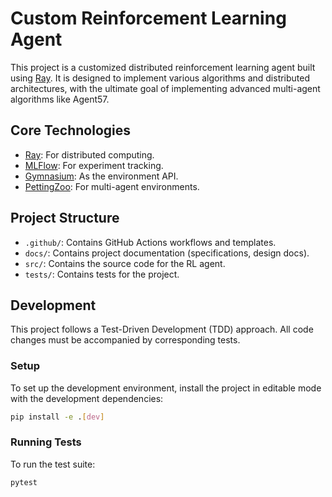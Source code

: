 # Custom Reinforcement Learning Agent

This project is a customized distributed reinforcement learning agent built using [Ray](https://www.ray.io/). It is designed to implement various algorithms and distributed architectures, with the ultimate goal of implementing advanced multi-agent algorithms like Agent57.

## Core Technologies

-   [Ray](https://www.ray.io/): For distributed computing.
-   [MLFlow](https://mlflow.org/): For experiment tracking.
-   [Gymnasium](https://gymnasium.farama.org/): As the environment API.
-   [PettingZoo](https://pettingzoo.farama.org/): For multi-agent environments.

## Project Structure

-   `.github/`: Contains GitHub Actions workflows and templates.
-   `docs/`: Contains project documentation (specifications, design docs).
-   `src/`: Contains the source code for the RL agent.
-   `tests/`: Contains tests for the project.

## Development

This project follows a Test-Driven Development (TDD) approach. All code changes must be accompanied by corresponding tests.

### Setup

To set up the development environment, install the project in editable mode with the development dependencies:

```bash
pip install -e .[dev]
```

### Running Tests

To run the test suite:

```bash
pytest
```
